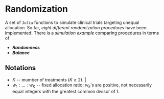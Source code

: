 # Randomization

A set of `Julia` functions to simulate clinical trials targeting unequal allocation. 
So far, _eight different randomization procedures_ have been implemented.
There is a _simulation example_ comparing procedures in terms of

- _**Randomness**_
- _**Balance**_


## Notations

- $K$ -- mumber of treatments ($K \geq 2$).                                                                                  |
- $w_1:\ldots:w_K$ -- fixed allocation ratio; $w_k$'s are positive, not necessarily equal integers with the greatest common divisor of 1.



